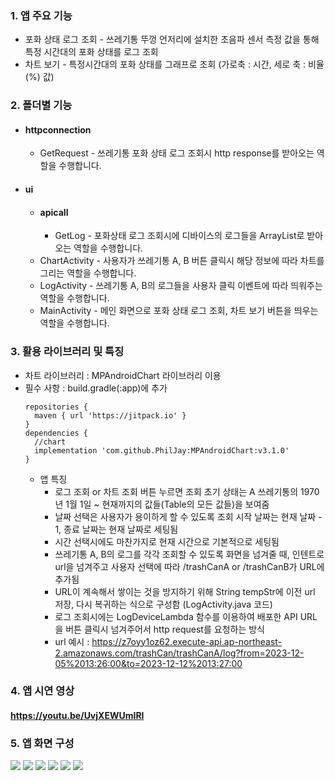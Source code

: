 ### 1. 앱 주요 기능
  * 포화 상태 로그 조회 - 쓰레기통 뚜껑 언저리에 설치한 초음파 센서 측정 값을 통해 특정 시간대의 포화 상태를 로그 조회
  * 차트 보기 - 특정시간대의 포화 상태를 그래프로 조회 (가로축 : 시간, 세로 축 : 비율(%) 값)
### 2. 폴더별 기능 
   * #### httpconnection 
      * GetRequest - 쓰레기통 포화 상태 로그 조회시 http response를 받아오는 역할을 수행합니다.
   * #### ui
     * #### apicall 
       * GetLog - 포화상태 로그 조회시에 디바이스의 로그들을 ArrayList로 받아오는 역할을 수행합니다.
     * ChartActivity - 사용자가 쓰레기통 A, B 버튼 클릭시 해당 정보에 따라 차트를 그리는 역할을 수행합니다.  
     * LogActivity - 쓰레기통 A, B의 로그들을 사용자 클릭 이벤트에 따라 띄워주는 역할을 수행합니다. 
     * MainActivity - 메인 화면으로 포화 상태 로그 조회, 차트 보기 버튼을 띄우는 역할을 수행합니다.
### 3. 활용 라이브러리 및 특징 
  * 차트 라이브러리 : MPAndroidChart 라이브러리 이용
  * 필수 사항 : build.gradle(:app)에 추가 
    ```
    repositories {
      maven { url 'https://jitpack.io' }
    }
    dependencies {
      //chart
      implementation 'com.github.PhilJay:MPAndroidChart:v3.1.0'
    }
    ```
    * 앱 특징
      * 로그 조회 or 차트 조회 버튼 누르면 조회 초기 상태는 A 쓰레기통의 1970년 1월 1일 ~ 현재까지의 값들(Table의 모든 값들)을 보여줌
      * 날짜 선택은 사용자가 용이하게 할 수 있도록 조회 시작 날짜는 현재 날짜 - 1, 종료 날짜는 현재 날짜로 세팅됨
      * 시간 선택시에도 마찬가지로 현재 시간으로 기본적으로 세팅됨
      * 쓰레기통 A, B의 로그를 각각 조회할 수 있도록 화면을 넘겨줄 때, 인텐트로 url을 넘겨주고 사용자 선택에 따라 /trashCanA or /trashCanB가 URL에 추가됨
      * URL이 계속해서 쌓이는 것을 방지하기 위해 String tempStr에 이전 url 저장, 다시 복귀하는 식으로 구성함 (LogActivity.java 코드)
      * 로그 조회시에는 LogDeviceLambda 함수를 이용하여 배포한 API URL 을 버튼 클릭시 넘겨주어서 http request를 요청하는 방식
      * url 예시 : https://z7oyy1oz62.execute-api.ap-northeast-2.amazonaws.com/trashCan/trashCanA/log?from=2023-12-05%2013:26:00&to=2023-12-12%2013:27:00
### 4. 앱 시연 영상
#### https://youtu.be/UvjXEWUmIRI 
### 5. 앱 화면 구성
<image src="https://github.com/pbzz1/Hansung-trashcan/assets/123307856/18da7c95-70b2-47f2-8e69-d14886a51c05"></image>
<image src="https://github.com/pbzz1/Hansung-trashcan/assets/123307856/f6132264-b535-4200-ab7a-a3c2db9c200d"></image>
<image src="https://github.com/pbzz1/Hansung-trashcan/assets/123307856/b33901fe-5563-46ac-adb8-8ba2ca2cc8ef"></image>
<image src="https://github.com/pbzz1/Hansung-trashcan/assets/123307856/03c5b347-4b53-4126-b2e8-6b2407d84080"></image>
<image src="https://github.com/pbzz1/Hansung-trashcan/assets/123307856/205e884a-4957-467a-b8ea-529afb9e8802"></image>
<image src="https://github.com/pbzz1/Hansung-trashcan/assets/123307856/95768024-d2a9-4043-bae4-bbd47cf85188"></image>
